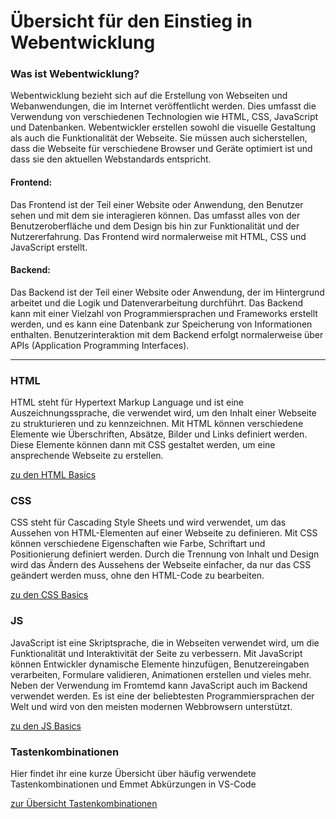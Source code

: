# Übersicht für den Einstieg in Webentwicklung

### Was ist Webentwicklung?

Webentwicklung bezieht sich auf die Erstellung von Webseiten und Webanwendungen, die im Internet veröffentlicht werden. Dies umfasst die Verwendung von verschiedenen Technologien wie HTML, CSS, JavaScript und Datenbanken. Webentwickler erstellen sowohl die visuelle Gestaltung als auch die Funktionalität der Webseite. Sie müssen auch sicherstellen, dass die Webseite für verschiedene Browser und Geräte optimiert ist und dass sie den aktuellen Webstandards entspricht.

#### Frontend:

Das Frontend ist der Teil einer Website oder Anwendung, den Benutzer sehen und mit dem sie interagieren können. Das umfasst alles von der Benutzeroberfläche und dem Design bis hin zur Funktionalität und der Nutzererfahrung. Das Frontend wird normalerweise mit HTML, CSS und JavaScript erstellt.

#### Backend:

Das Backend ist der Teil einer Website oder Anwendung, der im Hintergrund arbeitet und die Logik und Datenverarbeitung durchführt. Das Backend kann mit einer Vielzahl von Programmiersprachen und Frameworks erstellt werden, und es kann eine Datenbank zur Speicherung von Informationen enthalten. Benutzerinteraktion mit dem Backend erfolgt normalerweise über APIs (Application Programming Interfaces).
<br><hr>

### HTML

HTML steht für Hypertext Markup Language und ist eine Auszeichnungssprache, die verwendet wird, um den Inhalt einer Webseite zu strukturieren und zu kennzeichnen. Mit HTML können verschiedene Elemente wie Überschriften, Absätze, Bilder und Links definiert werden. Diese Elemente können dann mit CSS gestaltet werden, um eine ansprechende Webseite zu erstellen.

[zu den HTML Basics](/intro-html/README.md)

### CSS

CSS steht für Cascading Style Sheets und wird verwendet, um das Aussehen von HTML-Elementen auf einer Webseite zu definieren. Mit CSS können verschiedene Eigenschaften wie Farbe, Schriftart und Positionierung definiert werden. Durch die Trennung von Inhalt und Design wird das Ändern des Aussehens der Webseite einfacher, da nur das CSS geändert werden muss, ohne den HTML-Code zu bearbeiten.

[zu den CSS Basics](/intro-css/README.md)

### JS

JavaScript ist eine Skriptsprache, die in Webseiten verwendet wird, um die Funktionalität und Interaktivität der Seite zu verbessern. Mit JavaScript können Entwickler dynamische Elemente hinzufügen, Benutzereingaben verarbeiten, Formulare validieren, Animationen erstellen und vieles mehr. Neben der Verwendung im Fromtemd kann JavaScript auch im Backend verwendet werden. Es ist eine der beliebtesten Programmiersprachen der Welt und wird von den meisten modernen Webbrowsern unterstützt.

[zu den JS Basics](/intro-js/README.md)


### Tastenkombinationen

Hier findet ihr eine kurze Übersicht über häufig verwendete Tastenkombinationen und Emmet Abkürzungen in VS-Code

[zur Übersicht Tastenkombinationen](/shortcuts/README.md)
